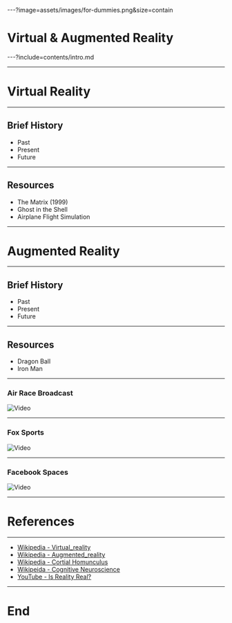 ---?image=assets/images/for-dummies.png&size=contain

# Virtual & Augmented Reality

---?include=contents/intro.md

---

# Virtual Reality

---

## Brief History

- Past
- Present
- Future

---

## Resources

- The Matrix (1999)
- Ghost in the Shell
- Airplane Flight Simulation

---

# Augmented Reality

---

## Brief History

- Past
- Present
- Future

---

## Resources

- Dragon Ball
- Iron Man

---

### Air Race Broadcast

![Video](https://www.youtube.com/embed/s-tBmLg4D84)

---

### Fox Sports

![Video](https://www.youtube.com/embed/2sehW6yr2ZE)

---

### Facebook Spaces

![Video](https://www.youtube.com/embed/PVf3m7e7OKU)

---

# References

---

- [Wikipedia - Virtual_reality](https://en.wikipedia.org/wiki/Virtual_reality)
- [Wikipedia - Augmented_reality](https://en.wikipedia.org/wiki/Augmented_reality)
- [Wikipedia - Cortial Homunculus](https://en.wikipedia.org/wiki/Cortical_homunculus)
- [Wikipeida - Cognitive Neuroscience](https://en.wikipedia.org/wiki/Cognitive_neuroscience)
- [YouTube - Is Reality Real?](https://youtu.be/tlTKTTt47WE)

---

# End
